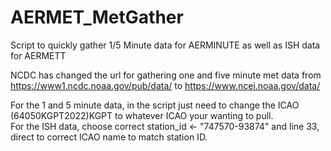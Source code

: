 # AERMET_MetGather
Script to quickly gather 1/5 Minute data for AERMINUTE as well as ISH data for AERMETT<br />

NCDC has changed the url for gathering one and five minute met data from https://www1.ncdc.noaa.gov/pub/data/ to https://www.ncei.noaa.gov/data/<br />

For the 1 and 5 minute data, in the script just need to change the ICAO (64050KGPT2022)KGPT to whatever ICAO your wanting to pull.<br />
For the ISH data, choose correct station_id <- "747570-93874" and line 33, direct to correct ICAO name to match station ID.
